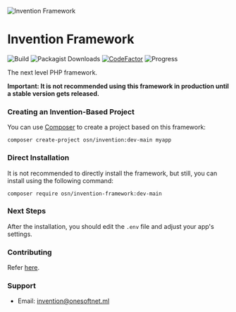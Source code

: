 ![Invention Framework](https://repository-images.githubusercontent.com/438729131/0c5749e4-96da-4f48-b2d0-0d931478b79c)
 
# Invention Framework
![Build](https://github.com/onesoft-sudo/invention-framework/actions/workflows/php8.0.yml/badge.svg)
![Packagist Downloads](https://img.shields.io/packagist/dt/osn/invention-framework?label=Downloads)
[![CodeFactor](https://www.codefactor.io/repository/github/onesoft-sudo/invention-framework/badge)](https://www.codefactor.io/repository/github/onesoft-sudo/invention-framework)
![Progress](https://progress-bar.dev/80?title=Development)

The next level PHP framework.

**Important: It is not recommended using this framework in production until a stable version gets released.**



### Creating an Invention-Based Project
You can use [Composer](https://getcomposer.org) to create a project based on this framework:

```
composer create-project osn/invention:dev-main myapp
```

### Direct Installation
It is not recommended to directly install the framework, but still, you can install using the following command:

```
composer require osn/invention-framework:dev-main
```

### Next Steps
After the installation, you should edit the `.env` file and adjust your app's settings.

### Contributing
Refer [here](CONTRIBUTING.md).

### Support
- Email: invention@onesoftnet.ml

